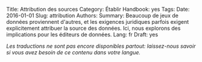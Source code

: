 Title: Attribution des sources
Category: Établir
Handbook: yes
Tags:
Date: 2016-01-01
Slug: attribution
Authors:
Summary: Beaucoup de jeux de données proviennent d'autres, et les exigences juridiques parfois exigent explicitement attribuer la source des données. Ici, nous explorons des implications pour les éditeurs de données.
Lang: fr
Draft: yes


<em>Les traductions ne sont pas encore disponibles partout: laissez-nous savoir si vous avez besoin de ce contenu dans votre langue.</em>
